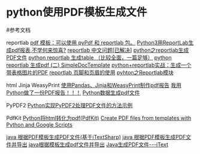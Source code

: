 # python使用PDF模板生成文件


#参考文档

reportlab
[pdf 模板：可以使用 pyPdf 和 reportlab 包。](http://stackoverflow.com/questions/1180115/add-text-to-existing-pdf-using-python)
[Python3用ReportLab生成pdf报表,不学何来惊喜?](https://www.jianshu.com/p/a09186fc3131)
[reportlab 中文问题[已解决]](https://www.jianshu.com/p/41284e4e25f5)
[python之reportlab生成PDF文件](https://www.cnblogs.com/zoe-yan/p/11356410.html)
[python reportlab 生成table （比较全面，一篇足够）](https://blog.csdn.net/weixin_40161254/article/details/84827805)
[python reportlab 生成pdf (二) SimpleDocTemplate](https://blog.csdn.net/kingken212/article/details/47209791/)
[python+reportlab实战：生成一个带表格图片的PDF](https://blog.csdn.net/jtscript/article/details/45217697)
[reportlab 页脚和页眉的使用](https://blog.csdn.net/liyadian/article/details/81253117)
[pyhton之Reportlab模块](https://www.cnblogs.com/hujq1029/p/7767980.html)


html Jinja WeasyPrint
[使用Pandas、Jinja和WeasyPrint制作pdf报告](https://blog.csdn.net/sinat_38682860/article/details/88725246)
[我用Python做了一份PDF报告！！！](http://www.sohu.com/a/302773259_671965)
[Python数据生成pdf文件](https://www.cnblogs.com/webRobot/p/6999665.html)

PyPDF2
[Python实现PyPDF2处理PDF文件的方法示例](https://www.jb51.net/article/170793.htm)

PdfKit
[Python将html转化为pdf(PdfKit)](https://www.cnblogs.com/xingzhui/p/7887212.html)
[Create PDF files from templates with Python and Google Scripts](https://www.codementor.io/garethdwyer/create-pdf-files-from-templates-with-python-and-google-scripts-p63kal1vb)

[java 根据PDF模板生成PDF文件(基于iTextSharp)](https://my.oschina.net/lichaoqiang/blog/1834149)
[java 根据PDF模板生成PDF文件并导出](https://blog.csdn.net/m0_37123168/article/details/89599184)
[java根据模板生成pdf文件并导出](https://blog.csdn.net/WeakCH/article/details/82887147)
[Java生成PDF文件---iText ](https://www.cnblogs.com/qlqwjy/p/8213989.html)